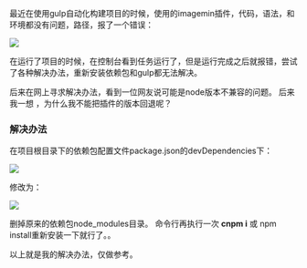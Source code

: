 
最近在使用gulp自动化构建项目的时候，使用的imagemin插件，代码，语法，和环境都没有问题，路径，报了一个错误：

![](https://i.imgur.com/kZ0qiCT.jpg)

在运行了项目的时候，在控制台看到任务运行了，但是运行完成之后就报错，尝试了各种解决办法，重新安装依赖包和gulp都无法解决。

后来在网上寻求解决办法，看到一位网友说可能是node版本不兼容的问题。
后来我一想 ，为什么我不能把插件的版本回退呢？

### 解决办法 ###

在项目根目录下的依赖包配置文件package.json的devDependencies下：


![](https://i.imgur.com/T221Y1v.jpg)

修改为：

![](https://i.imgur.com/G5NDAuH.jpg)

删掉原来的依赖包node_modules目录。
命令行再执行一次
**cnpm i** 或 npm install重新安装一下就行了。。

以上就是我的解决办法，仅做参考。
